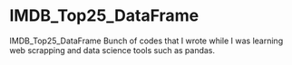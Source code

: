 # IMDB_Top25_DataFrame
IMDB_Top25_DataFrame
Bunch of codes that I wrote while I was learning web scrapping and data science tools such as pandas.
